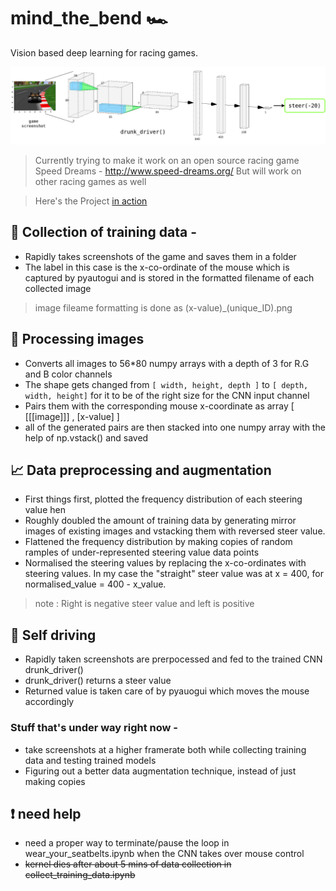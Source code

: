 # mind_the_bend :racing_car:
Vision based deep learning for racing games. 

![3 channel 56*80 RGB image](https://github.com/Mayukhdeb/mind_the_bend/blob/master/images/pipeline.png "3 channel 56*80 RGB image being fed into the CNN which returns steering values")
>Currently trying to make it work on an open source racing game Speed Dreams - http://www.speed-dreams.org/
>But will work on other racing games as well

>Here's the Project [in action](https://photos.app.goo.gl/ibtjnBxFtZ5SXGPJA)

## :movie_camera:	Collection of training data -
* Rapidly takes screenshots of the game and saves them in a folder
* The label in this case is the x-co-ordinate of the mouse which is captured by pyautogui and is stored in the formatted filename of each collected image
> image fileame formatting is done as  (x-value)_(unique_ID).png

##  :mag_right: Processing images
* Converts all images to 56*80 numpy arrays with a depth of 3 for R.G and B color channels 
* The shape gets changed from  ``` [ width, height, depth ] ``` to ```[ depth, width, height]``` for it to be of the right size for the CNN input channel
* Pairs them with the corresponding mouse x-coordinate as array [  [[[image]]]  ,  [x-value]   ]
* all of the generated pairs are then stacked into one numpy array with the help of np.vstack() and saved 

## :chart_with_upwards_trend: Data preprocessing and augmentation
* First things first, plotted the frequency distribution of each steering value hen
* Roughly doubled the amount of training data by generating mirror images of existing images and vstacking them with reversed steer value. 
*  Flattened the frequency distribution by making copies of random ramples of under-represented steering value data points
* Normalised the steering values by replacing the x-co-ordinates with steering values. In my case the "straight" steer value was at x = 400, for normalised_value = 400 - x_value. 
> note :  Right is negative steer value and left is positive

## :red_car: Self driving 
* Rapidly taken screenshots are prerpocessed and fed to the trained CNN drunk_driver()
* drunk_driver() returns a steer value 
* Returned value is taken care  of by pyauogui which moves the mouse accordingly 

### Stuff that's under way right now - 
* take screenshots at a higher framerate both while collecting training data and testing trained models 
* Figuring out a better data augmentation technique, instead of just making copies 

## :heavy_exclamation_mark: need help
* need a proper way to terminate/pause the loop in wear_your_seatbelts.ipynb when the CNN takes over mouse control
* ~~kernel dies after about 5 mins of data collection in collect_training_data.ipynb~~
